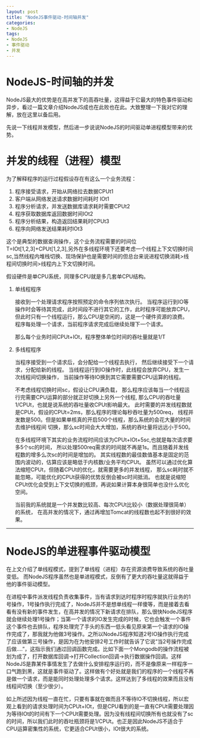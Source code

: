 ```yaml
---
layout: post
title: "NodeJS事件驱动-时间轴并发"
categories:
- NodeJS
tags:
- NodeJS
- 事件驱动
- 并发
---
```

NodeJS-时间轴的并发
======================
NodeJS最大的优势是在高并发下的高吞吐量，这得益于它最大的特色事件驱动和异步，看过一篇文章介绍NodeJS成也在此败也在此。大致整理一下我对它的理解，放在这里以备后用。



先说一下线程并发模型，然后进一步说说NodeJS的时间驱动单进程模型带来的优势。

并发的线程（进程）模型
======================
为了解释程序的运行过程假设存在有这么一个业务流程：

1.  程序接受请求，开始从网络拉去数据CPUt1
2.  客户端从网络发送请求数据时间耗时 IOt1
3.  程序分析请求，并发送数据库请求耗时需要CPUt2
4.  程序获取数据库返回数据时间IOt2
5.  程序分析结果，构造返回结果耗时CPUt3
6.  程序向网络发送结果耗时IOt3

这个是典型的数据查询操作，这个业务流程需要的时间位T=IOt[1,2,3]+CPUt[1,2,3],另外在多线程环境下还要考虑一个线程上下文切换时间sc,当然线程内堆栈切换、现场保护也是需要时间的但总台来说进程切换消耗>线程间切换时间>线程内上下文切换时间。

假设硬件是单CPU系统，同理多CPU就是多几套单CPU结构。

1.  单线程程序
    
    接收到一个处理请求程序按照预定的命令序列依次执行。
    当程序运行到IO等操作时会等待其完成，此时间段不进行其它的工作，此时程序可能放弃CPU，
    但此时只有一个线程运行，那么CPU是空闲的，这是一个硬件资源的浪费。
    程序每处理一个请求，当前程序请求完成后继续处理下一个请求。
    
    那么每个业务时间CPUt+IOt，程序整体单位时间的吞吐量就是1/T

2.  多线程程序
    
    当程序接受到一个请求后，会分配给一个线程去执行，
    然后继续接受下一个请求，分配给新的线程。
    当线程运行到IO操作时，此线程会放弃CPU，发生一次线程间切换操作，
    当前操作等待IO换到其它需要需要CPU运算的线程。

    不考虑线程切换时间sc，假设让CPU满负载，
    那么程序应该每当一个线程运行完需要CPU运算的部分就正好切换上另外一个线程,
    那么CPU的吞吐量1/CPUt，也就是说系统的吞吐量收CPUt影响最大。
    此时需要的并发线程数就是CPUt，假设的CPUt=2ms，那么程序的理论每秒吞吐量为500req，
    线程并发数是500。但是如果单核真的开启500个线程，那么系统的会花大量的时间去维护线程间
    切换，那么sc时间会大大增加，系统的吞吐量将远远小于500。
    
    在多线程环境下其实的业务流程时间应该为CPUt+IOt+5sc,也就是每次请求要多5个sc的时间，
    所以处理500req需求的时间就不再是1s。而且随着并发线程数的增多么次sc的时间是增加的。
    其实线程数的最佳数值基本是固定的范围内波动的，估算应该是略低于内核数/业务平均CPUt。
    虽然可以通过优化算法缩短CPUt，但随着CPUt的优化，就需要更多的并发线程，
    那么sc耗时就不能忽略，可能优化的CPUt获得的优势反倒会被sc时间抵消。
    也就是说缩短CPUt优化会受到上下文切换的瓶颈，再说如果计算本身很简单也没什么优化空间。
    
    当前我的系统就是一个并发数比较高、每次CPUt比较小（数据处理很简单）的系统，
    在高并发的情况下，通过再增加Tomcat的线程数也起不到很好的效果。

----------

NodeJS的单进程事件驱动模型
=====================

在上文介绍了单线程模式，提到了单线程（进程）存在资源浪费导致系统的吞吐量变低。
而NodeJS程序虽然也是单进程模式，反倒有了更大的吞吐量这就得益于他的事件驱动模型。

在进程中事件派发线程负责收集事件，当有请求到达时程序时程序就执行业务的1号操作，1号操作执行完成了，NodeJS并不是想单线程一样傻等，而是接着去看看有没有新的事件发生，在高并发的情况下新请求在排队，那么很快NodeJS程序就会继续处理1号操作；当第一个请求的IO发生完成的时候，它也会触发一个事件这个事件也去排队，程序处理完了手头的东西一低头看见原来第一个请求的IO操作完成了，那我就为他做3号操作。之所以NodeJS程序知道2号IO操作执行完成了应该做第三号操作，是因为在为他安排2号工作时就告诉了它说“当2号操作完成后做....”，这指示我们通过回调函数完成。比如下面一个Mongodb的操作流程被划为成了，打开数据库回调->打开Collection回调->执行数据操作回调。这样NodeJS是靠某件事情发生了去做什么安排程序运行的，而不是像原来一样程序一口气跑到黑，这就是事件驱动了。这样做有个好处就是我们的程序的一个线程不再是做一个请求，而是能同时处理处理多个请求。这样达到了多线程的效果而且没有线程间切换（至少很少）。

如上所述因为线程一直在忙，只要有事就在做而且不等待IO不切换线程，所以宏观上看到的请求处理时间为CPUt+IOt，但是CPU看到的是一直有CPUt需要处理因为等待IOt的时间有下一个CPUt需要处理。因为没有线程间切换所有也就没有了sc的时间，所以我们此时的吞吐瓶颈将是1/CPUt。也正是因此NodeJS不适合于CPU运算密集性的系统，它更适合CPUt很小，IOt很大的系统。
